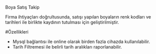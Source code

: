 Boya Satış Takip 

Firma ihtiyaçları doğrultusunda, satışı yapılan boyaların renk kodları ve tarihleri ile birlikte kaydının tutulması için geliştirilmiştir.

#Özellikleri

+ Mysql bağlantısı ile online olarak birden fazla cihazda kullanılabilir.
+ Tarih Filtremesi ile belirli tarih aralıkları raporlanabilir.
